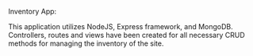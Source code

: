 Inventory App:

This application utilizes NodeJS, Express framework, and MongoDB. Controllers, routes and views have been created for all necessary CRUD methods for managing the inventory of the site.